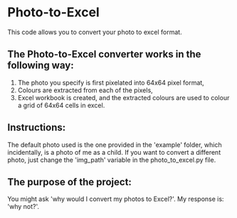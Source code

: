 # Photo-to-Excel
This code allows you to convert your photo to excel format. 

## The Photo-to-Excel converter works in the following way:
1. The photo you specify is first pixelated into 64x64 pixel format, 
2. Colours are extracted from each of the pixels,
3. Excel workbook is created, and the extracted colours are used to colour a grid of 64x64 cells in excel. 

## Instructions:
The default photo used is the one provided in the 'example' folder, which incidentally, is a photo of me as a child. If you want to convert a different photo, just change the 'img_path' variable in the photo_to_excel.py file. 

## The purpose of the project:
You might ask 'why would I convert my photos to Excel?'. My response is: 'why not?'.
